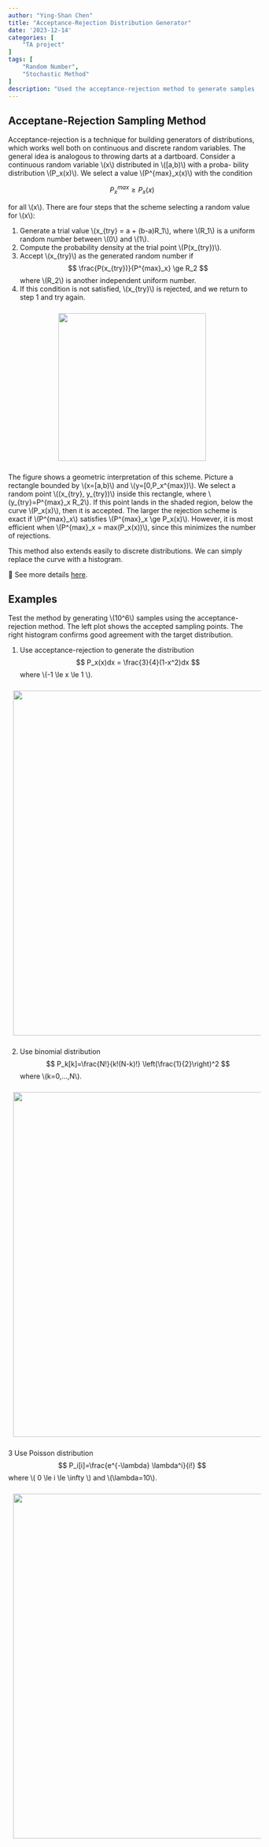 ```yaml
---
author: "Ying-Shan Chen"
title: "Acceptance-Rejection Distribution Generator"
date: '2023-12-14'
categories: [
    "TA project"
]
tags: [
    "Random Number",
    "Stochastic Method"
]
description: "Used the acceptance-rejection method to generate samples from custom continuous and discrete distributions, including binomial and Poisson. Verified accuracy through histogram comparisons with analytical formulas."
---
```

## Acceptane-Rejection Sampling Method
Acceptance-rejection is a technique for building generators of distributions, which works well both on continuous and discrete random variables. The general idea is analogous to throwing darts at a dartboard.
Consider a continuous random variable \\(x\\) distributed in \\([a,b)\\) with a proba-
bility distribution \\(P_x(x)\\). We select a value \\(P^{max}_x(x)\\) with the condition

$$
    P^{max}_x \ge P_x(x)
$$

for all \\(x\\). There are four steps that the scheme selecting a random value for \\(x\\):

1. Generate a trial value \\(x_{try} = a + (b-a)R_1\\), where \\(R_1\\) is a uniform random number between \\(0\\) and \\(1\\).
2. Compute the probability density at the trial point \\(P(x_{try})\\).
3. Accept \\(x_{try}\\) as the generated random number if 
$$
    \frac{P(x_{try})}{P^{max}_x} \ge R_2
$$
where \\(R_2\\) is another independent uniform number.
4. If this condition is not satisfied, \\(x_{try}\\) is rejected, and we return to step 1 and try again.

<p align="center">
    <img src="/self/img/projects_physics/DistributionGenerator/acceptance-rejection-method.png" width="300" style="margin-left:10px;margin-top:10px;margin-right:10px;margin-bottom:10px"> 
</p>

The figure shows a geometric interpretation of this scheme. Picture a rectangle bounded by \\(x=[a,b)\\) and \\(y=[0,P_x^{max})\\). We select a random point \\((x_{try}, y_{try})\\) inside this rectangle, where \\(y_{try}=P^{max}_x R_2\\). If this point lands in the shaded region, below the curve \\(P_x(x)\\), then it is accepted. The larger the rejection scheme is exact if \\(P^{max}_x\\) satisfies \\(P^{max}_x \ge P_x(x)\\). However, it is most efficient when \\(P^{max}_x = max(P_x(x))\\), since this minimizes the number of rejections. 

This method also extends easily to discrete distributions. We can simply replace the curve with a histogram.


🔗 See more details <a href="https://github.com/ChenYingShan1114/Distribution-Generator"> here</a>.

## Examples
Test the method by generating \\(10^6\\) samples using the acceptance-rejection method. The left plot shows the accepted sampling points. The right histogram confirms good agreement with the target distribution.
1. Use acceptance-rejection to generate the distribution 
$$
    P_x(x)dx = \frac{3}{4}(1-x^2)dx
$$
where \\(-1 \le x \le 1 \\).
<p align="center">
    <img src="/self/img/projects_physics/DistributionGenerator/acceptance-rejection.png" width="700" style="margin-left:10px;margin-top:10px;margin-right:10px;margin-bottom:10px"> 
</p>

2. Use binomial distribution 
$$
    P_k[k]=\frac{N!}{k!(N-k)!} \left(\frac{1}{2}\right)^2
$$
where \\(k=0,...,N\\).
<p align="center">
    <img src="/self/img/projects_physics/DistributionGenerator/binomial-distribution.png" width="700" style="margin-left:10px;margin-top:10px;margin-right:10px;margin-bottom:10px"> 
</p>

3 Use Poisson distribution
$$
    P_i[i]=\frac{e^{-\lambda} \lambda^i}{i!}
$$
where \\( 0 \le i \le \infty \\) and \\(\lambda=10\\).
<p align="center">
    <img src="/self/img/projects_physics/DistributionGenerator/poisson-distribution.png" width="700" style="margin-left:10px;margin-top:10px;margin-right:10px;margin-bottom:10px"> 
</p>